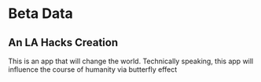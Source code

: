 # Beta Data
## An LA Hacks Creation

This is an app that will change the world. Technically speaking, this app will influence the course of humanity via butterfly effect
